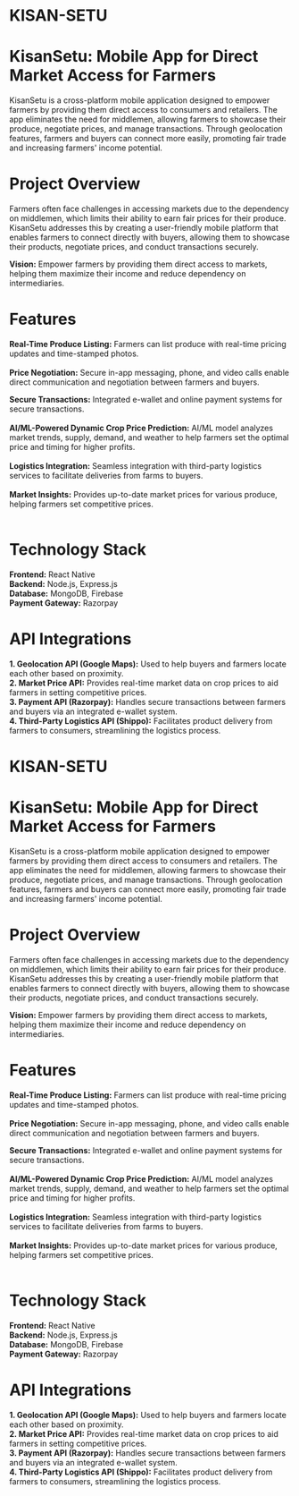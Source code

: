 # KISAN-SETU
# KisanSetu: Mobile App for Direct Market Access for Farmers

KisanSetu is a cross-platform mobile application designed to empower farmers by providing them direct access to consumers and retailers. The app eliminates the need for middlemen, allowing farmers to showcase their produce, negotiate prices, and manage transactions. Through geolocation features, farmers and buyers can connect more easily, promoting fair trade and increasing farmers' income potential.

# Project Overview
Farmers often face challenges in accessing markets due to the dependency on middlemen, which limits their ability to earn fair prices for their produce. KisanSetu addresses this by creating a user-friendly mobile platform that enables farmers to connect directly with buyers, allowing them to showcase their products, negotiate prices, and conduct transactions securely.

**Vision:** Empower farmers by providing them direct access to markets, helping them maximize their income and reduce dependency on intermediaries.


# Features
**Real-Time Produce Listing:** Farmers can list produce with real-time pricing updates and time-stamped photos.<br><br>
**Price Negotiation:** Secure in-app messaging, phone, and video calls enable direct communication and negotiation between farmers and buyers.<br>


**Secure Transactions:** Integrated e-wallet and online payment systems for secure transactions.<br><br>
**AI/ML-Powered Dynamic Crop Price Prediction:** AI/ML model analyzes market trends, supply, demand, and weather to help farmers set the optimal price and timing for higher profits.<br><br>
**Logistics Integration:** Seamless integration with third-party logistics services to facilitate deliveries from farms to buyers.<br><br>
**Market Insights:** Provides up-to-date market prices for various produce, helping farmers set competitive prices.<br><br>


# Technology Stack
**Frontend:** React Native<br>
**Backend:** Node.js, Express.js<br>
**Database:** MongoDB, Firebase<br>
**Payment Gateway:** Razorpay<br>


# API Integrations
**1. Geolocation API (Google Maps):**
Used to help buyers and farmers locate each other based on proximity.<br>
**2. Market Price API:**
Provides real-time market data on crop prices to aid farmers in setting competitive prices.<br>
**3. Payment API (Razorpay):**
Handles secure transactions between farmers and buyers via an integrated e-wallet system.<br>
**4. Third-Party Logistics API (Shippo):**
Facilitates product delivery from farmers to consumers, streamlining the logistics process.<br>
# KISAN-SETU
# KisanSetu: Mobile App for Direct Market Access for Farmers

KisanSetu is a cross-platform mobile application designed to empower farmers by providing them direct access to consumers and retailers. The app eliminates the need for middlemen, allowing farmers to showcase their produce, negotiate prices, and manage transactions. Through geolocation features, farmers and buyers can connect more easily, promoting fair trade and increasing farmers' income potential.

# Project Overview
Farmers often face challenges in accessing markets due to the dependency on middlemen, which limits their ability to earn fair prices for their produce. KisanSetu addresses this by creating a user-friendly mobile platform that enables farmers to connect directly with buyers, allowing them to showcase their products, negotiate prices, and conduct transactions securely.

**Vision:** Empower farmers by providing them direct access to markets, helping them maximize their income and reduce dependency on intermediaries.


# Features
**Real-Time Produce Listing:** Farmers can list produce with real-time pricing updates and time-stamped photos.<br><br>
**Price Negotiation:** Secure in-app messaging, phone, and video calls enable direct communication and negotiation between farmers and buyers.<br>


**Secure Transactions:** Integrated e-wallet and online payment systems for secure transactions.<br><br>
**AI/ML-Powered Dynamic Crop Price Prediction:** AI/ML model analyzes market trends, supply, demand, and weather to help farmers set the optimal price and timing for higher profits.<br><br>
**Logistics Integration:** Seamless integration with third-party logistics services to facilitate deliveries from farms to buyers.<br><br>
**Market Insights:** Provides up-to-date market prices for various produce, helping farmers set competitive prices.<br><br>


# Technology Stack
**Frontend:** React Native<br>
**Backend:** Node.js, Express.js<br>
**Database:** MongoDB, Firebase<br>
**Payment Gateway:** Razorpay<br>


# API Integrations
**1. Geolocation API (Google Maps):**
Used to help buyers and farmers locate each other based on proximity.<br>
**2. Market Price API:**
Provides real-time market data on crop prices to aid farmers in setting competitive prices.<br>
**3. Payment API (Razorpay):**
Handles secure transactions between farmers and buyers via an integrated e-wallet system.<br>
**4. Third-Party Logistics API (Shippo):**
Facilitates product delivery from farmers to consumers, streamlining the logistics process.<br>
